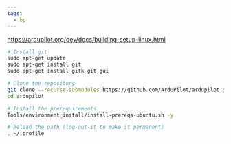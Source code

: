 ```yaml
---
tags:
  - bp
---
```

https://ardupilot.org/dev/docs/building-setup-linux.html
```bash
# Install git
sudo apt-get update    
sudo apt-get install git
sudo apt-get install gitk git-gui

# Clone the repository
git clone --recurse-submodules https://github.com/ArduPilot/ardupilot.git
cd ardupilot

# Install the prerequirements
Tools/environment_install/install-prereqs-ubuntu.sh -y

# Reload the path (log-out-it to make it permanent)
. ~/.profile
```